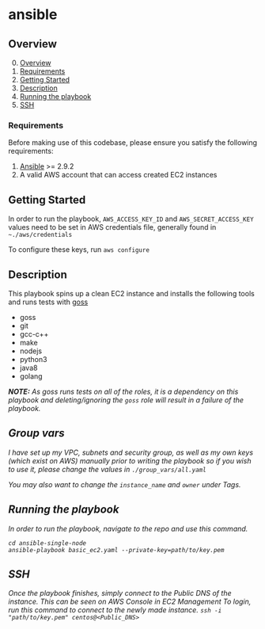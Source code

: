 # ansible


## Overview<a name="overview"></a>

  0. [Overview](#overview)
  1. [Requirements](#requirements)
  2. [Getting Started](#getting-started)
  3. [Description](#info)
  4. [Running the playbook](#playbook)
  5. [SSH](#ssh)

### Requirements<a name="requirements"></a>

Before making use of this codebase, please ensure you satisfy the following
requirements:

  1. [Ansible](http://docs.ansible.com/ansible/) >= 2.9.2
  2. A valid AWS account that can access created EC2 instances


## Getting Started<a name="getting-started"></a>

In order to run the playbook, `AWS_ACCESS_KEY_ID` and `AWS_SECRET_ACCESS_KEY`
values need to be set in AWS credentials file, generally found in `~./aws/credentials`

To configure these keys, run `aws configure`


## Description<a name="info"></a>

This playbook spins up a clean EC2 instance and installs
the following tools and runs tests with <a href='https://github.com/aelsabbahy/goss'>goss</a>

- goss
- git
- gcc-c++
- make
- nodejs
- python3
- java8
- golang

<b><em>NOTE:<em></b> As goss runs tests on all of the roles, it is a dependency on this playbook and 
deleting/ignoring the `goss` role will result in a failure of the playbook.


## Group vars

I have set up my VPC, subnets and security group, as well as my own keys (which exist on AWS) manually
prior to writing the playbook so if you wish to use it, please change the values in `./group_vars/all.yaml`

You may also want to change the `instance_name` and `owner` under Tags.

## Running the playbook<a name="playbook"></a>

In order to run the playbook, navigate to the repo and use this command.

```
cd ansible-single-node
ansible-playbook basic_ec2.yaml --private-key=path/to/key.pem
```


## SSH<a name="ssh"></a>

Once the playbook finishes, simply connect to the Public DNS of the instance.
This can be seen on AWS Console in EC2 Management
To login, run this command to connect to the newly made instance.
`ssh -i "path/to/key.pem" centos@<Public_DNS>`
